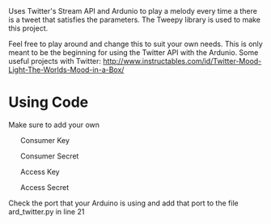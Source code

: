 <html>
<head>
	<title> Basic Arduino with Twitter API</title>
</head>
<body>
Uses Twitter's Stream API and Ardunio to play a melody every time a there is a tweet that satisfies the parameters. The Tweepy library is used to make this project.

Feel free to play around and change this to suit your own needs. This is only meant to be the beginning for using the Twitter API with the Ardunio. 
Some useful projects with Twitter: 
http://www.instructables.com/id/Twitter-Mood-Light-The-Worlds-Mood-in-a-Box/

<h1> Using Code</h1>
<p> Make sure to add your own 
	<ul>Consumer Key</ul>
	<ul>Consumer Secret</ul>
	<ul>Access Key</ul>
	<ul>Access Secret</ul>
</p>
<p> Check the port that your Arduino is using and add that port to the file 
ard_twitter.py in line 21</p>

</body>
</html>